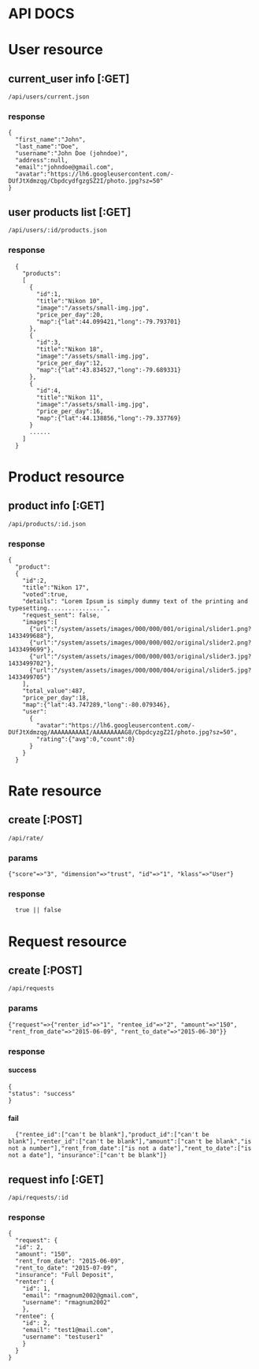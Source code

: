 # API DOCS #

# User resource

## current_user info [:GET]
`/api/users/current.json`

### response

```
{
  "first_name":"John",
  "last_name":"Doe",
  "username":"John Doe (johndoe)",
  "address":null,
  "email":"johndoe@gmail.com",
  "avatar":"https://lh6.googleusercontent.com/-DUfJtXdmzqg/CbpdcydfgzgSZ2I/photo.jpg?sz=50"
}
```
## user products list [:GET]
`/api/users/:id/products.json`

### response

```
  {
    "products":
    [
      {
        "id":1,
        "title":"Nikon 10",
        "image":"/assets/small-img.jpg",
        "price_per_day":20,
        "map":{"lat":44.099421,"long":-79.793701}
      },
      {
        "id":3,
        "title":"Nikon 18",
        "image":"/assets/small-img.jpg",
        "price_per_day":12,
        "map":{"lat":43.834527,"long":-79.689331}
      },
      {
        "id":4,
        "title":"Nikon 11",
        "image":"/assets/small-img.jpg",
        "price_per_day":16,
        "map":{"lat":44.138856,"long":-79.337769}
      }
      ......
    ]
  }
```

# Product resource

## product info [:GET]
`/api/products/:id.json`

### response
```
{
  "product":
  {
    "id":2,
    "title":"Nikon 17",
    "voted":true,
    "details": "Lorem Ipsum is simply dummy text of the printing and typesetting................",
    "request_sent": false,
    "images":[
      {"url":"/system/assets/images/000/000/001/original/slider1.png?1433499688"},
      {"url":"/system/assets/images/000/000/002/original/slider2.png?1433499699"},
      {"url":"/system/assets/images/000/000/003/original/slider3.jpg?1433499702"},
      {"url":"/system/assets/images/000/000/004/original/slider5.jpg?1433499705"}
    ],
    "total_value":487,
    "price_per_day":18,
    "map":{"lat":43.747289,"long":-80.079346},
    "user":
      {
        "avatar":"https://lh6.googleusercontent.com/-DUfJtXdmzqg/AAAAAAAAAAI/AAAAAAAAAG8/CbpdcyzgZ2I/photo.jpg?sz=50",
        "rating":{"avg":0,"count":0}
      }
    }
  }
```

# Rate resource

## create [:POST]
`/api/rate/`

### params
`{"score"=>"3", "dimension"=>"trust", "id"=>"1", "klass"=>"User"}`

### response

```
  true || false
```

# Request resource

## create [:POST]
`/api/requests`

### params

```
{"request"=>{"renter_id"=>"1", "rentee_id"=>"2", "amount"=>"150", "rent_from_date"=>"2015-06-09", "rent_to_date"=>"2015-06-30"}}
```
### response
#### success
```
{
"status": "success"
}
```
#### fail
```
  {"rentee_id":["can't be blank"],"product_id":["can't be blank"],"renter_id":["can't be blank"],"amount":["can't be blank","is not a number"],"rent_from_date":["is not a date"],"rent_to_date":["is not a date"], "insurance":["can't be blank"]}
```
## request info [:GET]
`/api/requests/:id`

### response
```
{
  "request": {
  "id": 2,
  "amount": "150",
  "rent_from_date": "2015-06-09",
  "rent_to_date": "2015-07-09",
  "insurance": "Full Deposit",
  "renter": {
    "id": 1,
    "email": "rmagnum2002@gmail.com",
    "username": "rmagnum2002"
    },
  "rentee": {
    "id": 2,
    "email": "test1@mail.com",
    "username": "testuser1"
    }
  }
}
```
